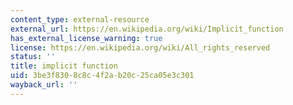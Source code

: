 ```yaml
---
content_type: external-resource
external_url: https://en.wikipedia.org/wiki/Implicit_function
has_external_license_warning: true
license: https://en.wikipedia.org/wiki/All_rights_reserved
status: ''
title: implicit function
uid: 3be3f830-8c8c-4f2a-b20c-25ca05e3c301
wayback_url: ''
---
```

